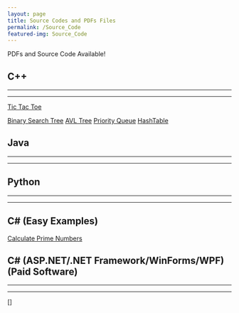 ```yaml
---
layout: page
title: Source Codes and PDFs Files
permalink: /Source_Code
featured-img: Source_Code
---
```


PDFs and Source Code Available!

## C++
---
---
[Tic Tac Toe](https://repl.it/@twinb0rn/TicTacToe)

[Binary Search Tree](https://repl.it/@twinb0rn/Binary-Search-Tree-C-Implementation)
[AVL Tree](https://repl.it/@twinb0rn/AVLTree)
[Priority Queue](https://repl.it/@twinb0rn/Priority-Queue)
[HashTable](https://repl.it/@twinb0rn/HashTable)


## Java
---
---



## Python
---
---


## C# (Easy Examples)
[Calculate Prime Numbers](https://repl.it/@twinb0rn/CalculatePrimeNumbersSum)

## C# (ASP.NET/.NET Framework/WinForms/WPF) (Paid Software)
---
---
[]




<!-- Google Adsense HTML Code -->
<script async src="https://pagead2.googlesyndication.com/pagead/js/adsbygoogle.js"></script>
<script>
     (adsbygoogle = window.adsbygoogle || []).push({
          google_ad_client: "ca-pub-1676076201164991",
          enable_page_level_ads: true
     });
</script>
<!-- Google Adsense HTML Code -->

